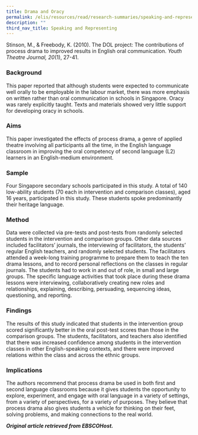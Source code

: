 ```yaml
---
title: Drama and Oracy
permalink: /elis/resources/read/research-summaries/speaking-and-representing/drama-and-oracy/
description: ""
third_nav_title: Speaking and Representing
---
```

Stinson, M., & Freebody, K. (2010). The DOL project: The contributions of process drama to improved results in English oral communication. _Youth Theatre Journal, 20_(1), 27-41.

### Background

This paper reported that although students were expected to communicate well orally to be employable in the labour market, there was more emphasis on written rather than oral communication in schools in Singapore. Oracy was rarely explicitly taught. Texts and materials showed very little support for developing oracy in schools.

### Aims

This paper investigated the effects of process drama, a genre of applied theatre involving all participants all the time, in the English language classroom in improving the oral competency of second language (L2) learners in an English-medium environment.

### Sample

Four Singapore secondary schools participated in this study. A total of 140 low-ability students (70 each in intervention and comparison classes), aged 16 years, participated in this study. These students spoke predominantly their heritage language.

### Method

Data were collected via pre-tests and post-tests from randomly selected students in the intervention and comparison groups. Other data sources included facilitators’ journals, the interviewing of facilitators, the students’ regular English teachers, and randomly selected students. The facilitators attended a week-long training programme to prepare them to teach the ten drama lessons, and to record personal reflections on the classes in regular journals. The students had to work in and out of role, in small and large groups. The specific language activities that took place during these drama lessons were interviewing, collaboratively creating new roles and relationships, explaining, describing, persuading, sequencing ideas, questioning, and reporting.

### Findings

The results of this study indicated that students in the intervention group scored significantly better in the oral post-test scores than those in the comparison groups. The students, facilitators, and teachers also identified that there was increased confidence among students in the intervention classes in other English-speaking contexts, and there were improved relations within the class and across the ethnic groups.

### Implications

The authors recommend that process drama be used in both first and second language classrooms because it gives students the opportunity to explore, experiment, and engage with oral language in a variety of settings, from a variety of perspectives, for a variety of purposes. They believe that process drama also gives students a vehicle for thinking on their feet, solving problems, and making connections to the real world.

_**Original article retrieved from EBSCOHost.**_  

